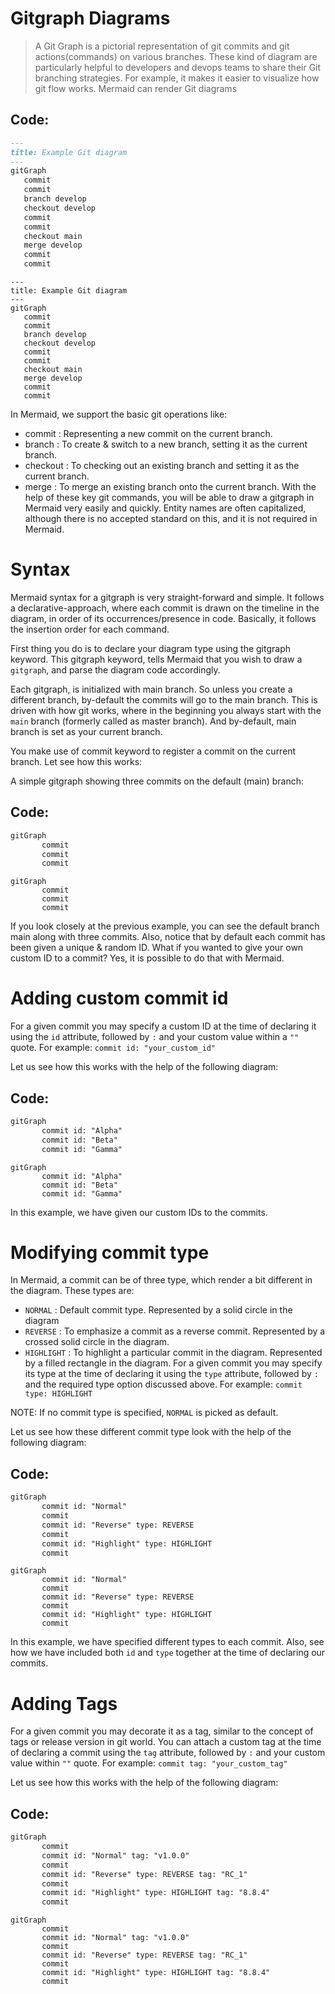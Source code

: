 # Gitgraph Diagrams
> A Git Graph is a pictorial representation of git commits and git actions(commands) on various branches.
These kind of diagram are particularly helpful to developers and devops teams to share their Git branching strategies. For example, it makes it easier to visualize how git flow works.
Mermaid can render Git diagrams
## Code:
```markdown
---
title: Example Git diagram
---
gitGraph
   commit
   commit
   branch develop
   checkout develop
   commit
   commit
   checkout main
   merge develop
   commit
   commit
```
```mermaid
---
title: Example Git diagram
---
gitGraph
   commit
   commit
   branch develop
   checkout develop
   commit
   commit
   checkout main
   merge develop
   commit
   commit
```
In Mermaid, we support the basic git operations like:
* commit : Representing a new commit on the current branch.
* branch : To create & switch to a new branch, setting it as the current branch.
* checkout : To checking out an existing branch and setting it as the current branch.
* merge : To merge an existing branch onto the current branch.
With the help of these key git commands, you will be able to draw a gitgraph in Mermaid very easily and quickly. Entity names are often capitalized, although there is no accepted standard on this, and it is not required in Mermaid.
# Syntax
Mermaid syntax for a gitgraph is very straight-forward and simple. It follows a declarative-approach, where each commit is drawn on the timeline in the diagram, in order of its occurrences/presence in code. Basically, it follows the insertion order for each command.

First thing you do is to declare your diagram type using the gitgraph keyword. This gitgraph keyword, tells Mermaid that you wish to draw a `gitgraph`, and parse the diagram code accordingly.

Each gitgraph, is initialized with main branch. So unless you create a different branch, by-default the commits will go to the main branch. This is driven with how git works, where in the beginning you always start with the `main` branch (formerly called as master branch). And by-default, main branch is set as your current branch.

You make use of commit keyword to register a commit on the current branch. Let see how this works:

A simple gitgraph showing three commits on the default (main) branch:
## Code:
```markdown
gitGraph
       commit
       commit
       commit
```
```mermaid
gitGraph
       commit
       commit
       commit
```
If you look closely at the previous example, you can see the default branch main along with three commits. Also, notice that by default each commit has been given a unique & random ID. What if you wanted to give your own custom ID to a commit? Yes, it is possible to do that with Mermaid.
# Adding custom commit id
For a given commit you may specify a custom ID at the time of declaring it using the `id` attribute, followed by `:` and your custom value within a `""` quote. For example: `commit id: "your_custom_id"`

Let us see how this works with the help of the following diagram:
## Code:
```markdown
gitGraph
       commit id: "Alpha"
       commit id: "Beta"
       commit id: "Gamma"
```
```mermaid
gitGraph
       commit id: "Alpha"
       commit id: "Beta"
       commit id: "Gamma"
```	
In this example, we have given our custom IDs to the commits.
# Modifying commit type
In Mermaid, a commit can be of three type, which render a bit different in the diagram. These types are:

* `NORMAL` : Default commit type. Represented by a solid circle in the diagram
* `REVERSE` : To emphasize a commit as a reverse commit. Represented by a crossed solid circle in the diagram.
* `HIGHLIGHT` : To highlight a particular commit in the diagram. Represented by a filled rectangle in the diagram.
For a given commit you may specify its type at the time of declaring it using the `type` attribute, followed by `:` and the required type option discussed above. For example: `commit type: HIGHLIGHT`

NOTE: If no commit type is specified, `NORMAL` is picked as default.

Let us see how these different commit type look with the help of the following diagram:
## Code:
```markdown
gitGraph
       commit id: "Normal"
       commit
       commit id: "Reverse" type: REVERSE
       commit
       commit id: "Highlight" type: HIGHLIGHT
       commit
```
```mermaid
gitGraph
       commit id: "Normal"
       commit
       commit id: "Reverse" type: REVERSE
       commit
       commit id: "Highlight" type: HIGHLIGHT
       commit
```
In this example, we have specified different types to each commit. Also, see how we have included both `id` and `type` together at the time of declaring our commits.
# Adding Tags
For a given commit you may decorate it as a tag, similar to the concept of tags or release version in git world. You can attach a custom tag at the time of declaring a commit using the `tag` attribute, followed by `:` and your custom value within `""` quote. For example: `commit tag: "your_custom_tag"`

Let us see how this works with the help of the following diagram:
## Code:
```markdown
gitGraph
       commit
       commit id: "Normal" tag: "v1.0.0"
       commit
       commit id: "Reverse" type: REVERSE tag: "RC_1"
       commit
       commit id: "Highlight" type: HIGHLIGHT tag: "8.8.4"
       commit
```
```mermaid
gitGraph
       commit
       commit id: "Normal" tag: "v1.0.0"
       commit
       commit id: "Reverse" type: REVERSE tag: "RC_1"
       commit
       commit id: "Highlight" type: HIGHLIGHT tag: "8.8.4"
       commit
```